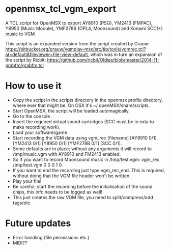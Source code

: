 # openmsx_tcl_vgm_export

A TCL script for OpenMSX to export AY8910 (PSG), YM2413 (FMPAC), Y8950 (Music Module), YMF278B (OPL4, Moonsound) and Konami SCC(+) music to VGM

This script is an expanded version from the script created by Grauw: https://bitbucket.org/grauw/vgmplay-msx/src/tip/tools/vgmrec.tcl?at=default&fileviewer=file-view-default, which was in turn an expansion of the script by Ricbit; https://github.com/ricbit/Oldies/blob/master/2014-11-grabfm/grabfm.tcl

# How to use it

- Copy the script in the scripts directory in the openmsx profile directory, where ever that might be. On OSX it's ~/.openMSX/share/scripts.
- Start OpenMSX, the script will be loaded automagically.
- Go to the console
- Insert the required virtual sound cartridges (SCC must be in exta to make recording work).
- Load your software/game
- Start recording the VGM data using vgm_rec [filename] [AY8910 0/1] [YM2413 0/1] [Y8950 0/1] [YMF278B 0/1] [SCC 0/1].
- Some defaults are in place; without any arguments it will record to /tmp/music.vgm with AY8910 and FM2413 enabled.
- So if you want to record Moonsound music in /tmp/test.vgm: vgm_rec /tmp/test.vgm 0 0 0 1 0.
- If you want to end the recording just type vgm_rec_end. This is required, without doing that the VGM file header won't be written.
- Play your file!
- Be careful; start the recording before the initialisation of the sound chips, this info needs to be logged as well!
- This just creates the raw VGM file, you need to split/compress/add tags/etc.

# Future updates

- Error handling (file permissions etc.)
- MIDI??
